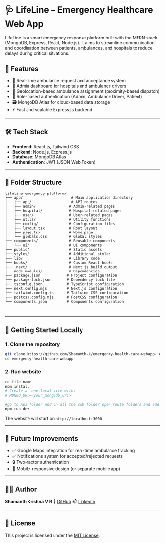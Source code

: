 

# 🩺 LifeLine – Emergency Healthcare Web App

LifeLine is a smart emergency response platform built with the MERN stack (MongoDB, Express, React, Node.js). It aims to streamline communication and coordination between patients, ambulances, and hospitals to reduce delays during critical situations.

## 🚀 Features

- 🧭 Real-time ambulance request and acceptance system
- 🏥 Admin dashboard for hospitals and ambulance drivers
- 📍 Geolocation-based ambulance assignment (proximity-based dispatch)
- 🔐 Role-based authentication (Admin, Ambulance Driver, Patient)
- 🗃️ MongoDB Atlas for cloud-based data storage
- ⚡ Fast and scalable Express.js backend

---

## 🛠️ Tech Stack

- **Frontend**: React.js, Tailwind CSS
- **Backend**: Node.js, Express.js
- **Database**: MongoDB Atlas
- **Authentication**: JWT (JSON Web Token)


---

## 📁 Folder Structure

```
lifeline-emergency-platform/
├── app/                      # Main application directory
│   ├── api/                  # API routes
│   ├── admin/               # Admin-related pages
│   ├── hospital/            # Hospital-related pages
│   ├── user/                # User-related pages
│   ├── utils/               # Utility functions
│   ├── config/              # Configuration files
│   ├── layout.tsx           # Root layout
│   ├── page.tsx             # Home page
│   └── globals.css          # Global styles
├── components/              # Reusable components
│   └── ui/                  # UI components
├── public/                  # Static assets
├── styles/                  # Additional styles
├── lib/                     # Library code
├── hooks/                   # Custom React hooks
├── .next/                   # Next.js build output
├── node_modules/            # Dependencies
├── package.json            # Project configuration
├── package-lock.json       # Dependency lock file
├── tsconfig.json           # TypeScript configuration
├── next.config.mjs         # Next.js configuration
├── tailwind.config.ts      # Tailwind CSS configuration
├── postcss.config.mjs      # PostCSS configuration
└── components.json         # Components configuration



````

---

## 🧪 Getting Started Locally

### 1. Clone the repository

```bash
git clone https://github.com/Shamanth-k/emergency-health-care-webapp-.git
cd emergency-health-care-webapp-
````

### 2. Run website

```bash
cd file name
npm install
# Create a .env.local file with:
# MONGO_URI=<your_mongodb_uri>

#go to Api folder and in all the sub folder open route folders and add your mongodb connection string in the place of your mongodb url
npm run dev
```

The website will start on `http://localhost:3000`

---

## 📌 Future Improvements

* ✅ Google Maps integration for real-time ambulance tracking
* ✅ Notifications system for accepted/rejected requests
* 🔒 Two-factor authentication
* 📱 Mobile-responsive design (or separate mobile app)

---

## 🧑‍💻 Author

**Shamanth Krishna V R**
🔗 [GitHub](https://github.com/Shamanth-k)
📫 [LinkedIn](https://www.linkedin.com/in/shamanthkrishna/)

---

## 📜 License

This project is licensed under the [MIT License](LICENSE).


